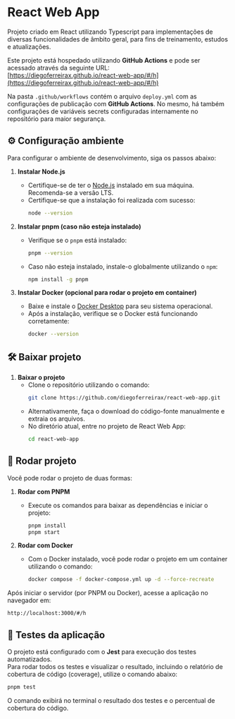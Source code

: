 # React Web App

Projeto criado em React utilizando Typescript para implementações de diversas funcionalidades de âmbito geral, para fins de treinamento, estudos e atualizações.

Este projeto está hospedado utilizando **GitHub Actions** e pode ser acessado através da seguinte URL:  
[https://diegoferreirax.github.io/react-web-app/#/h](https://diegoferreirax.github.io/react-web-app/#/h)    

Na pasta `.github/workflows` contém o arquivo `deploy.yml` com as configurações de publicação com **GitHub Actions**. No mesmo, há também configurações de variáveis secrets configuradas internamente no repositório para maior segurança.     

## ⚙️ Configuração ambiente

Para configurar o ambiente de desenvolvimento, siga os passos abaixo:

1. **Instalar Node.js**
   - Certifique-se de ter o [Node.js](https://nodejs.org/) instalado em sua máquina. Recomenda-se a versão LTS.
   - Certifique-se que a instalação foi realizada com sucesso:
     ```sh
     node --version
     ```

2. **Instalar pnpm (caso não esteja instalado)**
   - Verifique se o `pnpm` está instalado:
     ```sh
     pnpm --version
     ```
   - Caso não esteja instalado, instale-o globalmente utilizando o `npm`:
     ```sh
     npm install -g pnpm
     ```

3. **Instalar Docker (opcional para rodar o projeto em container)**
   - Baixe e instale o [Docker Desktop](https://www.docker.com/products/docker-desktop/) para seu sistema operacional.
   - Após a instalação, verifique se o Docker está funcionando corretamente:
     ```sh
     docker --version
     ```

## 🛠️ Baixar projeto

1. **Baixar o projeto**
   - Clone o repositório utilizando o comando:
     ```sh
     git clone https://github.com/diegoferreirax/react-web-app.git
     ```
   - Alternativamente, faça o download do código-fonte manualmente e extraia os arquivos.
   - No diretório atual, entre no projeto de React Web App:
     ```sh
     cd react-web-app
     ```

## 🚀 Rodar projeto

Você pode rodar o projeto de duas formas:

1. **Rodar com PNPM**   
   - Execute os comandos para baixar as dependências e iniciar o projeto:
     ```sh
     pnpm install
     pnpm start
     ```

2. **Rodar com Docker**
   - Com o Docker instalado, você pode rodar o projeto em um container utilizando o comando:
     ```sh
     docker compose -f docker-compose.yml up -d --force-recreate
     ```

Após iniciar o servidor (por PNPM ou Docker), acesse a aplicação no navegador em:  
```
http://localhost:3000/#/h
```

## 🧪 Testes da aplicação

O projeto está configurado com o **Jest** para execução dos testes automatizados.  
Para rodar todos os testes e visualizar o resultado, incluindo o relatório de cobertura de código (coverage), utilize o comando abaixo:

```sh
pnpm test
```

O comando exibirá no terminal o resultado dos testes e o percentual de cobertura do código.